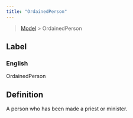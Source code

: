 ```yaml
---
title: "OrdainedPerson"
---
```


> [Model](./../) > OrdainedPerson

## Label

### English
OrdainedPerson


## Definition
A person who has been made a priest or minister. 


    
